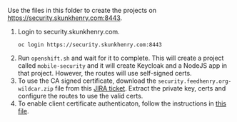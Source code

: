 Use the files in this folder to create the projects on https://security.skunkhenry.com:8443.

1. Login to security.skunkhenry.com.
   ```
   oc login https://security.skunkhenry.com:8443
   ```
2. Run `openshift.sh` and wait for it to complete. This will create a project called `mobile-security` and it will create Keycloak and a NodeJS app in that project. However, the routes will use self-signed certs.
3. To use the CA signed certificate, download the `security.feedhenry.org-wildcar.zip` file from this [JIRA ticket](https://issues.jboss.org/browse/FHOPS-3384). Extract the private key, certs and configure the routes to use the valid certs.
4. To enable client certificate authenticaton, follow the instructions in [this file](../client-certificate-authentication/openshift/README.md).
